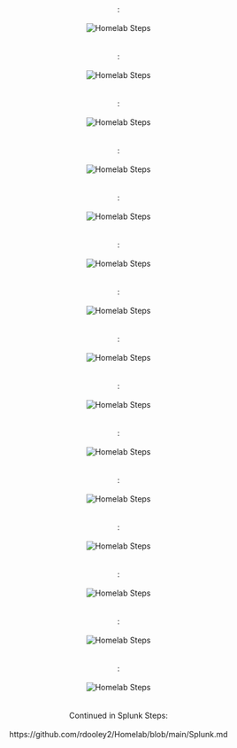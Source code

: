 <p align="center">
: <br/><br />
<img src="https://i.imgur.com/58rEzxr.png" alt="Homelab Steps">
<br />
<br />
<br />
: <br/><br />
<img src="https://i.imgur.com/vGmiAtm.png" alt="Homelab Steps">
<br />
<br />
<br />
: <br/><br />
<img src="https://i.imgur.com/tzsnYog.png" alt="Homelab Steps">
<br />
<br />
<br />
: <br/><br />
<img src="https://i.imgur.com/uXqxe1e.png" alt="Homelab Steps">
<br />
<br />
<br />
: <br/><br />
<img src="https://i.imgur.com/962a9HW.png" alt="Homelab Steps">
<br />
<br />
<br />
: <br/><br />
<img src="https://i.imgur.com/RHKN79G.png" alt="Homelab Steps">
<br />
<br />
<br />
: <br/><br />
<img src="https://i.imgur.com/5RDNSO6.png" alt="Homelab Steps">
<br />
<br />
<br />
: <br/><br />
<img src="https://i.imgur.com/DLZciEq.png" alt="Homelab Steps">
<br />
<br />
<br />
: <br/><br />
<img src="https://i.imgur.com/JHLU9ym.png" alt="Homelab Steps">
<br />
<br />
<br />
: <br/><br />
<img src="https://i.imgur.com/VqCfKlG.png" alt="Homelab Steps">
<br />
<br />
<br />
: <br/><br />
<img src="https://i.imgur.com/cEdRnxD.png" alt="Homelab Steps">
<br />
<br />
<br />
: <br/><br />
<img src="https://i.imgur.com/Q9kYNCD.png" alt="Homelab Steps">
<br />
<br />
<br />
: <br/><br />
<img src="https://i.imgur.com/u8FuvAG.png" alt="Homelab Steps">
<br />
<br />
<br />
: <br/><br />
<img src="https://i.imgur.com/ceRCjkX.png" alt="Homelab Steps">
<br />
<br />
<br />
: <br/><br />
<img src="https://i.imgur.com/mL55pOi.png" alt="Homelab Steps">
<br />
<br />
<br />
Continued in Splunk Steps: <br/><br />
https://github.com/rdooley2/Homelab/blob/main/Splunk.md

